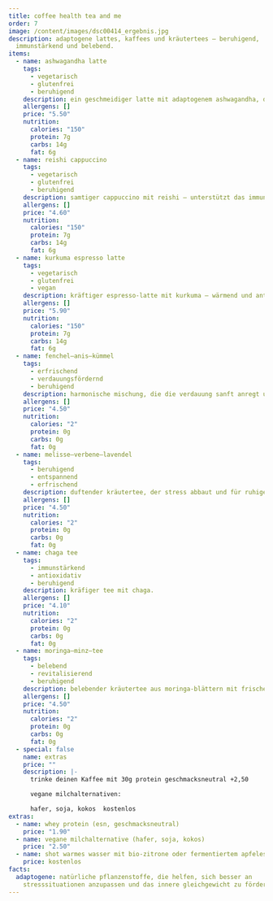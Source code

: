 ```yaml
---
title: coffee health tea and me
order: 7
image: /content/images/dsc00414_ergebnis.jpg
description: adaptogene lattes, kaffees und kräutertees – beruhigend,
  immunstärkend und belebend.
items:
  - name: ashwagandha latte
    tags:
      - vegetarisch
      - glutenfrei
      - beruhigend
    description: ein geschmeidiger latte mit adaptogenem ashwagandha, der sanft beruhigt.
    allergens: []
    price: "5.50"
    nutrition:
      calories: "150"
      protein: 7g
      carbs: 14g
      fat: 6g
  - name: reishi cappuccino
    tags:
      - vegetarisch
      - glutenfrei
      - beruhigend
    description: samtiger cappuccino mit reishi – unterstützt das immunsystem.
    allergens: []
    price: "4.60"
    nutrition:
      calories: "150"
      protein: 7g
      carbs: 14g
      fat: 6g
  - name: kurkuma espresso latte
    tags:
      - vegetarisch
      - glutenfrei
      - vegan
    description: kräftiger espresso-latte mit kurkuma – wärmend und antioxidativ.
    allergens: []
    price: "5.90"
    nutrition:
      calories: "150"
      protein: 7g
      carbs: 14g
      fat: 6g
  - name: fenchel–anis–kümmel
    tags:
      - erfrischend
      - verdauungsfördernd
      - beruhigend
    description: harmonische mischung, die die verdauung sanft anregt und wohlig wärmt.
    allergens: []
    price: "4.50"
    nutrition:
      calories: "2"
      protein: 0g
      carbs: 0g
      fat: 0g
  - name: melisse–verbene–lavendel
    tags:
      - beruhigend
      - entspannend
      - erfrischend
    description: duftender kräutertee, der stress abbaut und für ruhige momente sorgt.
    allergens: []
    price: "4.50"
    nutrition:
      calories: "2"
      protein: 0g
      carbs: 0g
      fat: 0g
  - name: chaga tee
    tags:
      - immunstärkend
      - antioxidativ
      - beruhigend
    description: kräfiger tee mit chaga.
    allergens: []
    price: "4.10"
    nutrition:
      calories: "2"
      protein: 0g
      carbs: 0g
      fat: 0g
  - name: moringa–minz–tee
    tags:
      - belebend
      - revitalisierend
      - beruhigend
    description: belebender kräutertee aus moringa-blättern mit frischer minze.
    allergens: []
    price: "4.50"
    nutrition:
      calories: "2"
      protein: 0g
      carbs: 0g
      fat: 0g
  - special: false
    name: extras
    price: ""
    description: |-
      trinke deinen Kaffee mit 30g protein geschmacksneutral +2,50

      vegane milchalternativen:

      hafer, soja, kokos  kostenlos
extras:
  - name: whey protein (esn, geschmacksneutral)
    price: "1.90"
  - name: vegane milchalternative (hafer, soja, kokos)
    price: "2.50"
  - name: shot warmes wasser mit bio-zitrone oder fermentiertem apfelessig
    price: kostenlos
facts:
  adaptogene: natürliche pflanzenstoffe, die helfen, sich besser an
    stresssituationen anzupassen und das innere gleichgewicht zu fördern.
---
```

